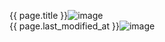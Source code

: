 {{ page.title }}![image](https://user-images.githubusercontent.com/103708164/166192467-8ddfb332-3abe-48dd-808e-dcb424c8800f.png)    
{{ page.last_modified_at }}![image](https://user-images.githubusercontent.com/103708164/166192502-099b2d7a-61af-444b-9b19-9f5fe7126be6.png)

